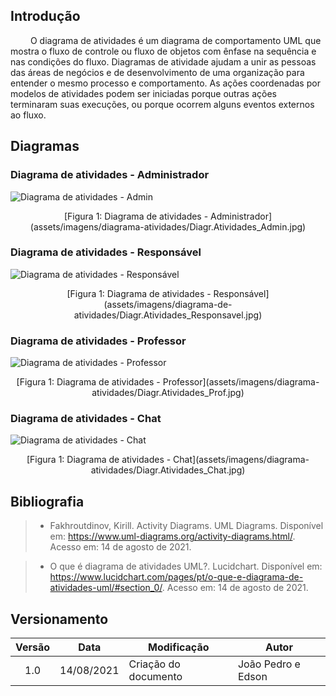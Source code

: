## Introdução

&emsp;&emsp;
O diagrama de atividades é um diagrama de comportamento UML que mostra o fluxo de controle ou fluxo de objetos com ênfase na sequência e nas condições do fluxo. Diagramas de atividade ajudam a unir as pessoas das áreas de negócios e de desenvolvimento de uma organização para entender o mesmo processo e comportamento. As ações coordenadas por modelos de atividades podem ser iniciadas porque outras ações terminaram suas execuções, ou porque ocorrem alguns eventos externos ao fluxo. 

## Diagramas

### Diagrama de atividades - Administrador

![Diagrama de atividades - Admin](https://github.com/UnBArqDsw2021-1/2021.1_G6_Curumim/blob/doc/62-diagrama-atividade/docs/assets/imagens/diagrama-de-atividades/Diagr.Atividades_Admin.jpg)
<center>[Figura 1: Diagrama de atividades - Administrador](assets/imagens/diagrama-atividades/Diagr.Atividades_Admin.jpg)</center>


### Diagrama de atividades - Responsável

![Diagrama de atividades - Responsável](https://github.com/UnBArqDsw2021-1/2021.1_G6_Curumim/blob/doc/62-diagrama-atividade/docs/assets/imagens/diagrama-de-atividades/Diagr.Atividades_Responsavel.jpg)
<center>[Figura 1: Diagrama de atividades - Responsável](assets/imagens/diagrama-de-atividades/Diagr.Atividades_Responsavel.jpg)</center>


### Diagrama de atividades - Professor

![Diagrama de atividades - Professor](https://github.com/UnBArqDsw2021-1/2021.1_G6_Curumim/blob/doc/62-diagrama-atividade/docs/assets/imagens/diagrama-de-atividades/Diagr.Atividades_Prof.jpg)
<center>[Figura 1: Diagrama de atividades - Professor](assets/imagens/diagrama-atividades/Diagr.Atividades_Prof.jpg)</center>


### Diagrama de atividades - Chat

![Diagrama de atividades - Chat](https://github.com/UnBArqDsw2021-1/2021.1_G6_Curumim/blob/doc/62-diagrama-atividade/docs/assets/imagens/diagrama-de-atividades/Diagr.Atividades_Chat.jpg)
<center>[Figura 1: Diagrama de atividades - Chat](assets/imagens/diagrama-atividades/Diagr.Atividades_Chat.jpg)</center>


## Bibliografia

> - Fakhroutdinov, Kirill. Activity Diagrams. UML Diagrams. Disponível em: <https://www.uml-diagrams.org/activity-diagrams.html/>. Acesso em: 14 de agosto de 2021.

> - O que é diagrama de atividades UML?. Lucidchart. Disponível em: <https://www.lucidchart.com/pages/pt/o-que-e-diagrama-de-atividades-uml/#section_0/>. Acesso em: 14 de agosto de 2021.

## Versionamento
| Versão | Data | Modificação | Autor |
|:-:|--|--|--|
|1.0|14/08/2021| Criação do documento | João Pedro e Edson |

